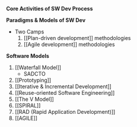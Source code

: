 **Core Activities of SW Dev Process**


**Paradigms & Models of SW Dev**
- Two Camps
	1. [[Plan-driven development]] methodologies
	2. [[Agile development]] methodologies


**Software Models**
 1. [[Waterfall Model]]
	 - SADCTO
 2. [[Prototyping]]
 3. [[Iterative & Incremental Development]]
 4. [[Reuse-oriented Software Engineering]]
 5. [[The V Model]]
 6. [[SPIRAL]]
 7. [[RAD (Rapid Application Development)]]
 8. [[AGILE]]
